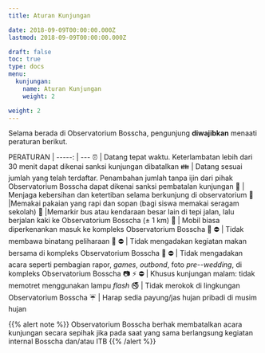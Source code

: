 ```yaml
---
title: Aturan Kunjungan

date: 2018-09-09T00:00:00.000Z
lastmod: 2018-09-09T00:00:00.000Z

draft: false
toc: true
type: docs
menu:
  kunjungan:
    name: Aturan Kunjungan
    weight: 2

weight: 2
---
```


Selama berada di Observatorium Bosscha, pengunjung **diwajibkan** menaati peraturan berikut.


PERATURAN | 
-----: | ---
:alarm_clock: | Datang tepat waktu. Keterlambatan lebih dari 30 menit dapat dikenai sanksi kunjungan dibatalkan
:family: | Datang sesuai jumlah yang telah terdaftar. Penambahan jumlah tanpa ijin dari pihak Observatorium Bosscha dapat dikenai sanksi pembatalan kunjungan
:do_not_litter: | Menjaga kebersihan dan ketertiban selama berkunjung di observatorium
 :necktie: |Memakai pakaian yang rapi dan sopan (bagi siswa memakai seragam sekolah)
 :bus: |Memarkir bus atau kendaraan besar lain di tepi jalan, lalu berjalan kaki ke Observatorium Bosscha ($\pm$ 1 km)
 :blue_car: | Mobil biasa diperkenankan masuk ke kompleks Observatorium Bosscha
 :dog: :no_entry: | Tidak membawa binatang peliharaan
 :ramen: :no_entry: | Tidak mengadakan kegiatan makan bersama di kompleks Observatorium Bosscha
 :tada: :no_entry: | Tidak mengadakan acara seperti pembagian rapor, _games_, _outbond_, foto _pre--wedding_, di kompleks Observatorium Bosscha
 :camera: :zap: :no_entry: | Khusus kunjungan malam: tidak memotret menggunakan lampu _flash_
 :no_smoking: | Tidak merokok di lingkungan Observatorium Bosscha
 :umbrella: | Harap sedia payung/jas hujan pribadi di musim hujan


{{% alert note %}}
Observatorium Bosscha berhak membatalkan acara kunjungan secara sepihak jika pada saat yang sama berlangsung kegiatan internal Bosscha dan/atau ITB
{{% /alert %}}
